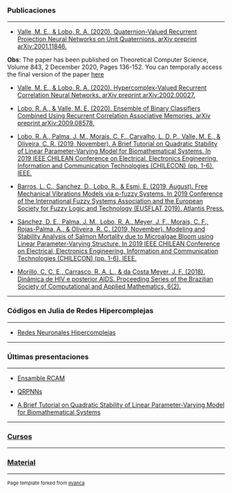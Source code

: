 ### Publicaciones
---
- [Valle, M. E., & Lobo, R. A. (2020). Quaternion-Valued Recurrent Projection Neural Networks on Unit Quaternions. arXiv preprint arXiv:2001.11846.](https://www.sciencedirect.com/science/article/pii/S0304397520304989?via%3Dihub)

**Obs**:  The paper has been published on Theoretical Computer Science, Volume 843, 2 December 2020, Pages 136-152. You can temporally access the final version of the paper [here](https://authors.elsevier.com/a/1btB615DaI4NjT)

- [Valle, M. E., & Lobo, R. A. (2020). Hypercomplex-Valued Recurrent Correlation Neural Networks. arXiv preprint arXiv:2002.00027.](https://www.researchgate.net/publication/339015274_Hypercomplex-Valued_Recurrent_Correlation_Neural_Networks)

- [Lobo, R. A., & Valle, M. E. (2020). Ensemble of Binary Classifiers Combined Using Recurrent Correlation Associative Memories. arXiv preprint arXiv:2009.08578.](https://www.researchgate.net/publication/344324769_Ensemble_of_Binary_Classifiers_Combined_Using_Recurrent_Correlation_Associative_Memories)

- [Lobo, R. A., Palma, J. M., Morais, C. F., Carvalho, L. D. P., Valle, M. E., & Oliveira, C. R. (2019, November). A Brief Tutorial on Quadratic Stability of Linear Parameter-Varying Model for Biomathematical Systems. In 2019 IEEE CHILEAN Conference on Electrical, Electronics Engineering, Information and Communication Technologies (CHILECON) (pp. 1-6). IEEE.](https://www.researchgate.net/publication/339173760_A_Brief_Tutorial_on_Quadratic_Stability_of_Linear_Parameter-Varying_Model_for_Biomathematical_Systems)

- [Barros, L. C., Sanchez, D., Lobo, R., & Esmi, E. (2019, August). Free Mechanical Vibrations Models via p-fuzzy Systems. In 2019 Conference of the International Fuzzy Systems Association and the European Society for Fuzzy Logic and Technology (EUSFLAT 2019). Atlantis Press.](https://www.researchgate.net/publication/335809207_Free_Mechanical_Vibrations_Models_via_p-fuzzy_Systems)

- [Sánchez, D. E., Palma, J. M., Lobo, R. A., Meyer, J. F., Morais, C. F., Rojas-Palma, A., & Oliveira, R. C. (2019, November). Modeling and Stability Analysis of Salmon Mortality due to Microalgae Bloom using Linear Parameter-Varying Structure. In 2019 IEEE CHILEAN Conference on Electrical, Electronics Engineering, Information and Communication Technologies (CHILECON) (pp. 1-6). IEEE.](https://www.researchgate.net/publication/335809207_Free_Mechanical_Vibrations_Models_via_p-fuzzy_Systems)

- [Morillo, C. C. E., Carrasco, R. A. L., & da Costa Meyer, J. F. (2018). Dinâmica de HIV e posterior AIDS. Proceeding Series of the Brazilian Society of Computational and Applied Mathematics, 6(2).](https://www.researchgate.net/publication/329788475_Dinamica_de_HIV_e_posterior_AIDS)

---
### Códigos en Julia de Redes Hipercomplejas
---

- [Redes Neuronales Hipercomplejas](https://github.com/fitolobo)

---
### Últimas presentaciones 
---

- [Ensamble RCAM](https://www.youtube.com/watch?v=UUG2lNxfjpI&t=2s) 

- [QRPNNs](/pdf/BRACIS_19_Presentacion.pdf) 

- [A Brief Tutorial on Quadratic Stability of Linear Parameter-Varying Model for Biomathematical Systems](/pdf/SLIDE_206_jmp.pdf) 

---
### [Cursos](/sample_page5.html)
---
### [Material](/sample_page6.html)
---
<p style="font-size:11px">Page template forked from <a href="https://github.com/evanca/quick-portfolio">evanca</a></p>
<!-- Remove above link if you don't want to attibute -->
